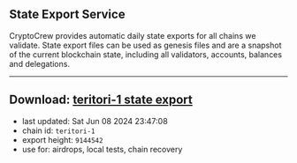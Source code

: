 ## State Export Service
CryptoCrew provides automatic daily state exports for all chains we validate. State export files can be used as genesis files and are a snapshot of the current blockchain state, including all validators, accounts, balances and delegations.

---
**Download: [teritori-1 state export](https://dl-eu2.ccvalidators.com/SERVICE/teritori/teritori-1_export_9144542.json)**
---

- last updated: Sat Jun 08 2024 23:47:08
- chain id: `teritori-1`
- export height: `9144542`
- use for: airdrops, local tests, chain recovery

